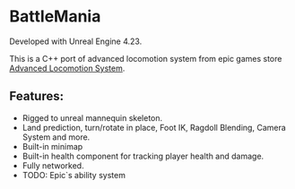 # BattleMania

Developed with Unreal Engine 4.23. 
 
This is a C++ port of advanced locomotion system from epic games store [Advanced Locomotion System](https://www.unrealengine.com/marketplace/en-US/profile/LongmireLocomotion). 

## Features:
* Rigged to unreal mannequin skeleton.
* Land prediction, turn/rotate in place, Foot IK, Ragdoll Blending, Camera System and more.
* Built-in minimap
* Built-in health component for tracking player health and damage.
* Fully networked.
* TODO: Epic`s ability system